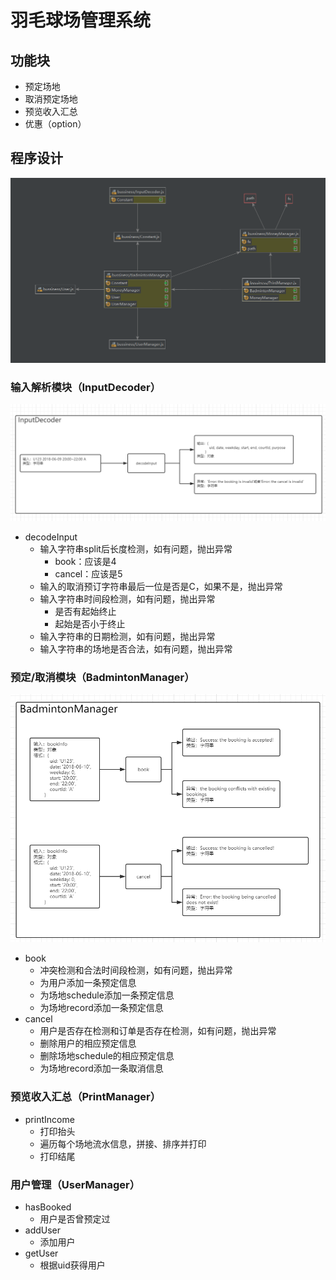 # 羽毛球场管理系统

## 功能块

- 预定场地
- 取消预定场地
- 预览收入汇总
- 优惠（option）

## 程序设计

![UML](https://github.com/313183373/codingWithHer/blob/master/UML.png)

### 输入解析模块（InputDecoder）

![InputDecoder](https://github.com/313183373/codingWithHer/blob/master/inputDecoder.png)

- decodeInput
  - 输入字符串split后长度检测，如有问题，抛出异常
    - book：应该是4
    - cancel：应该是5
  - 输入的取消预订字符串最后一位是否是C，如果不是，抛出异常
  - 输入字符串时间段检测，如有问题，抛出异常
    - 是否有起始终止
    - 起始是否小于终止
  - 输入字符串的日期检测，如有问题，抛出异常
  - 输入字符串的场地是否合法，如有问题，抛出异常

### 预定/取消模块（BadmintonManager）

![BadmintonManager](https://github.com/313183373/codingWithHer/blob/master/BadmintonManager.png)

- book
  - 冲突检测和合法时间段检测，如有问题，抛出异常
  - 为用户添加一条预定信息
  - 为场地schedule添加一条预定信息
  - 为场地record添加一条预定信息
- cancel
  - 用户是否存在检测和订单是否存在检测，如有问题，抛出异常
  - 删除用户的相应预定信息
  - 删除场地schedule的相应预定信息
  - 为场地record添加一条取消信息

### 预览收入汇总（PrintManager）

- printIncome
  - 打印抬头
  - 遍历每个场地流水信息，拼接、排序并打印
  - 打印结尾

### 用户管理（UserManager）

- hasBooked
  - 用户是否曾预定过
- addUser
  - 添加用户
- getUser
  - 根据uid获得用户